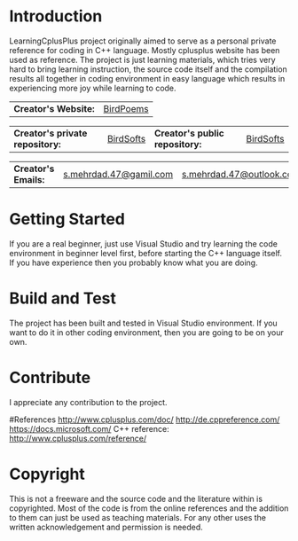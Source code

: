 # Introduction 
LearningCplusPlus project originally aimed to serve as a personal private reference for coding in C++ language.
Mostly cplusplus website has been used as reference.
The project is just learning materials, which tries very hard to bring learning instruction, the source code itself and the compilation results all together in coding environment in easy language which results in experiencing more joy while learning to code.

<table>
<tr>
<td><b>Creator's Website:</b></td>
<td><a href="https://birdpoems.jimdofree.com/">BirdPoems</a></td>
</tr>
</table>

<table>
<tr>
<td><b>Creator's private repository:</b></td>
<td><a href="https://dev.azure.com/BirdSofts/">BirdSofts</a></td>
<td><b>Creator's public repository:</b></td>
<td><a href="https://github.com/BirdSofts">BirdSofts</a></td>
</tr>
</table>

<table>
<tr>
<td><b>Creator's Emails:</b></td>
<td><a href="mailto:s.mehrdad.47@gamil.com">s.mehrdad.47@gamil.com</a></td>
<td><a href="mailto:s.mehrdad.47@outlook.com">s.mehrdad.47@outlook.com</a></td>
</tr>
</table>

# Getting Started
If you are a real beginner, just use Visual Studio and try learning the code environment in beginner level first, before starting the C++ language itself.
If you have experience then you probably know what you are doing.

# Build and Test
The project has been built and tested in Visual Studio environment. If you want to do it in other coding environment, then you are going to be on your own.

# Contribute
I appreciate any contribution to the project.

#References
http://www.cplusplus.com/doc/
http://de.cppreference.com/
https://docs.microsoft.com/
C++ reference: http://www.cplusplus.com/reference/

# Copyright
This is not a freeware and the source code and the literature within is copyrighted. Most of the code is from the online references and the addition to them can just be used as teaching materials. For any other uses the written acknowledgement and permission is needed.